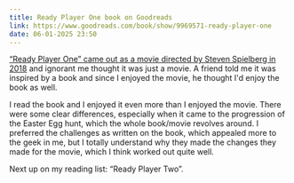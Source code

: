 ```yaml
---
title: Ready Player One book on Goodreads
link: https://www.goodreads.com/book/show/9969571-ready-player-one
date: 06-01-2025 23:50
---
```


[“Ready Player One” came out as a movie directed by Steven Spielberg in 2018](https://www.imdb.com/title/tt1677720/) and ignorant me thought it was just a movie.
A friend told me it was inspired by a book and since I enjoyed the movie, he thought I'd enjoy the book as well.

I read the book and I enjoyed it even more than I enjoyed the movie.
There were some clear differences, especially when it came to the progression of the Easter Egg hunt, which the whole book/movie revolves around.
I preferred the challenges as written on the book, which appealed more to the geek in me, but I totally understand why they made the changes they made for the movie, which I think worked out quite well.

Next up on my reading list: “Ready Player Two”.
